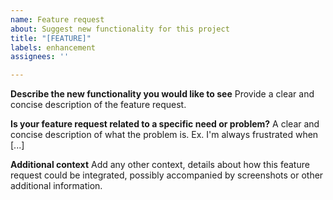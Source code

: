 ```yaml
---
name: Feature request
about: Suggest new functionality for this project
title: "[FEATURE]"
labels: enhancement
assignees: ''

---
```


**Describe the new functionality you would like to see**
Provide a clear and concise description of the feature request.

**Is your feature request related to a specific need or problem?**
A clear and concise description of what the problem is. Ex. I'm always frustrated when [...]

**Additional context**
Add any other context, details about how this feature request could be integrated, possibly accompanied by screenshots or other additional information.

